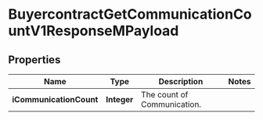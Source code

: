 

# BuyercontractGetCommunicationCountV1ResponseMPayload

## Properties

Name | Type | Description | Notes
------------ | ------------- | ------------- | -------------
**iCommunicationCount** | **Integer** | The count of Communication. | 




